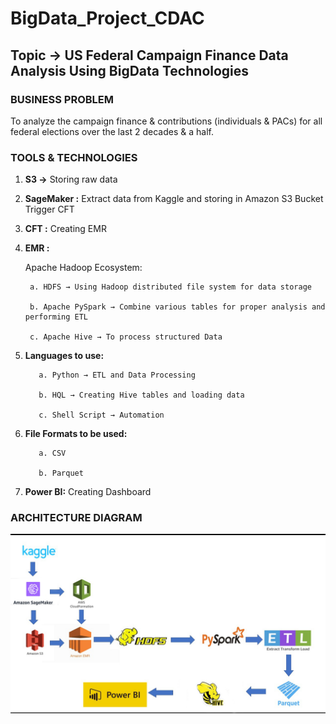 # BigData_Project_CDAC

## **Topic -> US Federal Campaign Finance Data Analysis Using BigData Technologies**

### **BUSINESS PROBLEM**

To analyze the campaign finance & contributions (individuals & PACs) for all federal elections over the last 2 decades & a half.


### **TOOLS & TECHNOLOGIES**

1. **S3 →** Storing raw data

2. **SageMaker :**
Extract data from Kaggle and storing in Amazon S3 Bucket
Trigger CFT

3. **CFT :** Creating EMR

4. **EMR :**

    Apache Hadoop Ecosystem:

        a. HDFS → Using Hadoop distributed file system for data storage

        b. Apache PySpark → Combine various tables for proper analysis and performing ETL

        c. Apache Hive → To process structured Data

5. **Languages to use:**

          a. Python → ETL and Data Processing

          b. HQL → Creating Hive tables and loading data

          c. Shell Script → Automation

6. **File Formats to be used:**

          a. CSV

          b. Parquet

7. **Power BI:** Creating Dashboard

### **ARCHITECTURE DIAGRAM**


![Screenshot](https://github.com/prem1204/BigData_Project_CDAC/blob/master/BD_Project_Idea.jpg)
